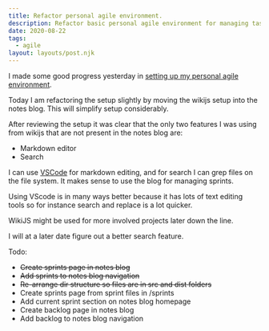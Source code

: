 ```yaml
---
title: Refactor personal agile environment.
description: Refactor basic personal agile environment for managing tasks.
date: 2020-08-22
tags:
  - agile
layout: layouts/post.njk
---
```

I made some good progress yesterday in [setting up my personal agile environment](/posts/setup-personal-agile-env).

Today I am refactoring the setup slightly by moving the wikijs setup into the notes blog. This will simplify setup considerably.

After reviewing the setup it was clear that the only two features I was using from wikijs that are not present in the notes blog are:

- Markdown editor
- Search

I can use [VSCode](https://code.visualstudio.com) for markdown editing, and for search I can grep files on the file system. It makes sense to use the blog for managing sprints.

Using VScode is in many ways better because it has lots of text editing tools so for instance search and replace is a lot quicker.

WikiJS might be used for more involved projects later down the line.

I will at a later date figure out a better search feature.

Todo:

- ~~Create sprints page in notes blog~~
- ~~Add sprints to notes blog navigation~~
- ~~Re-arrange dir structure so files are in src and dist folders~~
- Create sprints page from sprint files in /sprints
- Add current sprint section on notes blog homepage
- Create backlog page in notes blog
- Add backlog to notes blog navigation
